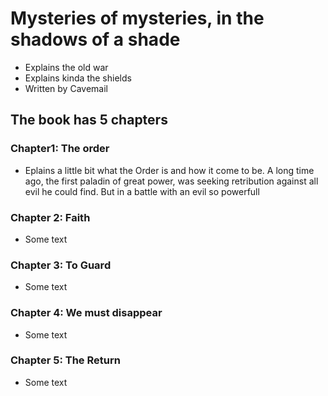 # Mysteries of mysteries, in the shadows of a shade
- Explains the old war
- Explains kinda the shields
- Written by Cavemail

## The book has 5 chapters
### Chapter1: The order
- Eplains a little bit what the Order is and how it come to be. A long time ago, the first paladin of great power, was seeking retribution against all evil he could find. But in a battle with an evil so powerfull

### Chapter 2: Faith
- Some text

### Chapter 3: To Guard
- Some text

### Chapter 4: We must disappear
- Some text

### Chapter 5: The Return
- Some text
